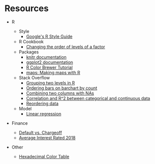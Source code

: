 # Resources

* R
  * Style
    * [Google's R Style Guide](https://google.github.io/styleguide/Rguide.xml)
  * R Cookbook
    * [Changing the order of levels of a factor](http://www.cookbook-r.com/Manipulating_data/Changing_the_order_of_levels_of_a_factor/)
  * Packages
    * [knitr documentation](https://yihui.name/knitr/options)
    * [ggplot2 documentation](http://ggplot2.tidyverse.org/reference/)
    * [R Color Brewer Tutorial](http://data.library.virginia.edu/setting-up-color-palettes-in-r/)
    * [maps: Making maps with R](http://eriqande.github.io/rep-res-web/lectures/making-maps-with-R.html)
  * Stack Overflow
    * [Grouping two levels in R](https://stackoverflow.com/questions/9604001/grouping-2-levels-of-a-factor-in-r)
    * [Ordering bars on barchart by count](https://stackoverflow.com/questions/5208679/order-bars-in-ggplot2-bar-graph)
    * [Combining two columns with NAs](https://stackoverflow.com/questions/14563531/combine-column-to-remove-nas)
    * [Correlation and R^2 between categorical and continuous data](https://stats.stackexchange.com/questions/119835/correlation-between-a-nominal-iv-and-a-continuous-dv-variable)
    * [Reordering data](https://stackoverflow.com/questions/16961921/plot-data-in-descending-order-as-appears-in-data-frame)
  * Model
    * [Linear regression](http://r-statistics.co/Linear-Regression.html)

* Finance
  * [Default vs. Chargeoff](https://help.lendingclub.com/hc/en-us/articles/216127747-What-is-the-difference-between-a-loan-that-is-in-default-and-a-loan-that-has-been-charged-off-)
  * [Average Interest Rated 2018](https://www.valuepenguin.com/personal-loans/average-personal-loan-interest-rates)
* Other
  * [Hexadecimal Color Table](http://htmlcolorcodes.com/)

